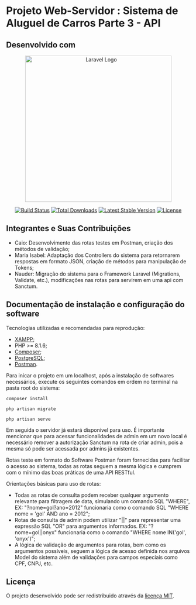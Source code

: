 <h1>Projeto Web-Servidor : Sistema de Aluguel de Carros Parte 3 - API</h1>

## Desenvolvido com

<p align="center"><a href="https://laravel.com" target="_blank"><img src="https://raw.githubusercontent.com/laravel/art/master/logo-lockup/5%20SVG/2%20CMYK/1%20Full%20Color/laravel-logolockup-cmyk-red.svg" width="400" alt="Laravel Logo"></a></p>

<p align="center">
<a href="https://travis-ci.org/laravel/framework"><img src="https://travis-ci.org/laravel/framework.svg" alt="Build Status"></a>
<a href="https://packagist.org/packages/laravel/framework"><img src="https://img.shields.io/packagist/dt/laravel/framework" alt="Total Downloads"></a>
<a href="https://packagist.org/packages/laravel/framework"><img src="https://img.shields.io/packagist/v/laravel/framework" alt="Latest Stable Version"></a>
<a href="https://packagist.org/packages/laravel/framework"><img src="https://img.shields.io/packagist/l/laravel/framework" alt="License"></a>
</p>

## Integrantes e Suas Contribuições

<ul>
    <li>Caio: Desenvolvimento das rotas testes em Postman, criação dos métodos de validação;</li>
    <li>Maria Isabel: Adaptação dos Controllers do sistema para retornarem respostas em formato JSON, criação de métodos para manipulação de Tokens;</li>
    <li>Nauder: Migração do sistema para o Framework Laravel (Migrations, Validate, etc.), modificações nas rotas para servirem em uma api com Sanctum.</li>
</ul>

## Documentação de instalação e configuração do software

<p>Tecnologias utilizadas e recomendadas para reprodução: </p>
<ul>
    <li><a href="https://www.apachefriends.org/download">XAMPP</a>;</li>
    <li>PHP >= 8.1.6;</li>
    <li><a href="https://getcomposer.org/download">Composer</a>;</li>
    <li><a href="https://www.postgresql.org/download">PostgreSQL</a>;</li>
    <li><a href="https://www.postman.com">Postman</a>.</li>
</ul>

<p>Para inicar o projeto em um localhost, após a instalação de softwares necessários, execute os seguintes comandos em ordem no terminal na pasta root do sistema:

```
composer install
```
```
php artisan migrate
```
```
php artisan serve
```

<p>Em seguida o servidor já estará disponivel para uso. É importante mencionar que para acessar funcionalidades de admin em um novo local é necessário remover a autorização Sanctum na rota de criar admin, pois a mesma só pode ser acessada por admins já existentes.</p>
<p>Rotas teste em formato do Software Postman foram fornecidas para facilitar o acesso ao sistema, todas as rotas seguem a mesma lógica e cumprem com o mínimo das boas práticas de uma API RESTful.
<p>Orientações básicas para uso de rotas: <p>
<ul>
    <li>Todas as rotas de consulta podem receber qualquer argumento relevante para filtragem de data, simulando um comando SQL "WHERE", EX: "?nome=gol?ano=2012" funcionaria como o comando SQL "WHERE nome = 'gol' AND ano = 2012";</li>
    <li>Rotas de consulta de admin podem utilizar "||" para representar uma expressão SQL "OR" para argumentos informados. EX: "?nome=gol||onyx" funcionaria como o comando "WHERE nome IN('gol', 'onyx')";</li>
    <li>A lógica de validação de argumentos para rotas, bem como os argumentos possíveis, seguem a lógica de acesso definida nos arquivos Model do sistema além de validações para campos especiais como CPF, CNPJ, etc.</li>
</ul>

## Licença

O projeto desenvolvido pode ser redistribuido através da [licença MIT](https://opensource.org/licenses/MIT).
